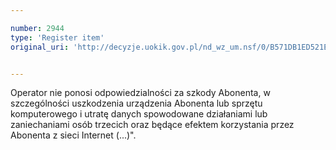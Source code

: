 ```yaml
---

number: 2944
type: 'Register item'
original_uri: 'http://decyzje.uokik.gov.pl/nd_wz_um.nsf/0/B571DB1ED521ECB0C12579CA00361CCF?OpenDocument'


---
```


Operator nie ponosi odpowiedzialności za szkody Abonenta, w szczególności uszkodzenia urządzenia Abonenta lub sprzętu komputerowego i utratę danych spowodowane działaniami lub zaniechaniami osób trzecich oraz będące efektem korzystania przez Abonenta z sieci Internet (...)".
